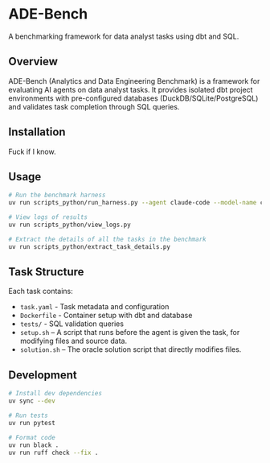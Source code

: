 # ADE-Bench

A benchmarking framework for data analyst tasks using dbt and SQL.

## Overview

ADE-Bench (Analytics and Data Engineering Benchmark) is a framework for evaluating AI agents on data analyst tasks. It provides isolated dbt project environments with pre-configured databases (DuckDB/SQLite/PostgreSQL) and validates task completion through SQL queries.

## Installation

Fuck if I know.

## Usage

```bash
# Run the benchmark harness
uv run scripts_python/run_harness.py --agent claude-code --model-name claude-sonnet-4-20250514 --dataset-config datasets/ade-bench-core.yaml

# View logs of results
uv run scripts_python/view_logs.py

# Extract the details of all the tasks in the benchmark
uv run scripts_python/extract_task_details.py
```

## Task Structure

Each task contains:
- `task.yaml` - Task metadata and configuration
- `Dockerfile` - Container setup with dbt and database
- `tests/` - SQL validation queries
- `setup.sh` – A script that runs before the agent is given the task, for modifying files and source data.
- `solution.sh` – The oracle solution script that directly modifies files. 

## Development

```bash
# Install dev dependencies
uv sync --dev

# Run tests
uv run pytest

# Format code
uv run black .
uv run ruff check --fix .
```